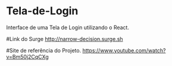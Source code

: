 # Tela-de-Login
Interface de uma Tela de Login utilizando o React.

#Link do Surge
http://narrow-decision.surge.sh

#Site de referência do Projeto.
https://www.youtube.com/watch?v=Bm50j2CqCXg

